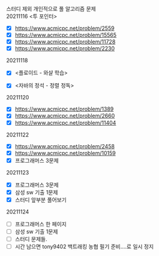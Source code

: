 스터디 제외 개인적으로 풀 알고리즘 문제<br/>
20211116 <투 포인터><br/>
- [x] https://www.acmicpc.net/problem/2559 <br/>
- [x] https://www.acmicpc.net/problem/15565 <br/>
- [x] https://www.acmicpc.net/problem/11728 <br/>
- [x] https://www.acmicpc.net/problem/2230 <br/>

20211118 <br/>
- [x] <플로이드 - 와샬 학습><br/>
- [x] <자바의 정석 - 정렬 정독> <br/>


20211120 <br/>
- [x] https://www.acmicpc.net/problem/1389
- [x] https://www.acmicpc.net/problem/2660
- [x] https://www.acmicpc.net/problem/11404

20211122<br/>
- [x] https://www.acmicpc.net/problem/2458
- [x] https://www.acmicpc.net/problem/10159 
- [x] 프로그래머스 3문제

20211123<br/>
- [x] 프로그래머스 3문제
- [x] 삼성 sw 기출 1문제
- [x] 스터디 앞부분 풀어보기

20211124<br/>
- [ ] 프로그래머스 한 페이지
- [ ] 삼성 sw 기출 1문제
- [ ] 스터디 문제들.
- [ ] 시간 남으면 tony9402 백트래킹
농협 필기 준비....로 일시 정지 
